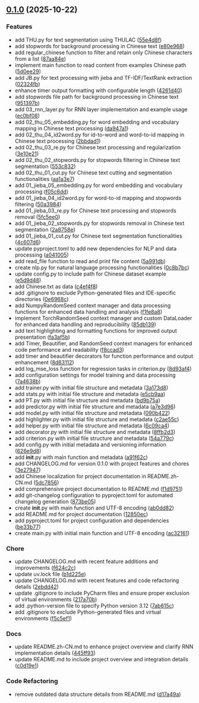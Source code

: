 <!-- insertion marker -->
<a name="0.1.0"></a>

## [0.1.0](https://github.com///compare/f5c5ef1cfc0c6bb2c2ca278dd7190efd9ee7c602...0.1.0) (2025-10-22)

### Features

- add THU.py for text segmentation using THULAC ([55e4d8f](https://github.com///commit/55e4d8ff7c32fb91f53133c9f72ebcf1960327d8))
- add stopwords for background processing in Chinese text ([e80e968](https://github.com///commit/e80e968c09a8bdb1ee9bccce4950336e0d19d320))
- add regular_chinese function to filter and retain only Chinese characters from a list ([87aa84e](https://github.com///commit/87aa84e0914fb7db9d1c42beacd1710678d58402))
- implement main function to read content from examples Chinese path ([5d0ee29](https://github.com///commit/5d0ee29ca9c9ba1206370f05793d2ed36a3b2083))
- add JB.py for text processing with jieba and TF-IDF/TextRank extraction ([02324fb](https://github.com///commit/02324fb5fb8b17e155782917cbe86eedc29a2108))
- enhance timer output formatting with configurable length ([4261d40](https://github.com///commit/4261d409bc0b25005a5dee8a8853f8710060f5eb))
- add stopwords file path for background processing in Chinese text ([951397b](https://github.com///commit/951397b183bda7072150e289845d4f9570d014eb))
- add 03_rnn_layer.py for RNN layer implementation and example usage ([ec0bf08](https://github.com///commit/ec0bf087ed46e0aa73f3eb359c4f07b0479cee52))
- add 02_thu_05_embedding.py for word embedding and vocabulary mapping in Chinese text processing ([da947a1](https://github.com///commit/da947a1ae30b6d470abdf0bd6993f664a0085c3f))
- add 02_thu_04_id2word.py for id-to-word and word-to-id mapping in Chinese text processing ([2bbdad1](https://github.com///commit/2bbdad19e6b5882dd29f5c1ec20d72cf4b81a429))
- add 02_thu_03_re.py for Chinese text processing and regularization ([3e10e21](https://github.com///commit/3e10e21af7900ceb8c2263edc6a0668553fa384d))
- add 02_thu_02_stopwords.py for stopwords filtering in Chinese text segmentation ([553c832](https://github.com///commit/553c8329a42b77a40f081f7438f3afa6a1750874))
- add 02_thu_01_cut.py for Chinese text cutting and segmentation functionalities ([aa1a3e7](https://github.com///commit/aa1a3e765a8b4ca2ffe7723d43eaea76f9716547))
- add 01_jieba_05_embedding.py for word embedding and vocabulary processing ([f05c6dd](https://github.com///commit/f05c6ddcec9f6cb74c170d3ec14663e4cf793e77))
- add 01_jieba_04_id2word.py for word-to-id mapping and stopwords filtering ([50a3984](https://github.com///commit/50a3984aa4299008898cdb593c9e20276e7d5f1f))
- add 01_jieba_03_re.py for Chinese text processing and stopwords removal ([5fc5ee0](https://github.com///commit/5fc5ee01421964760ef98d43db9db53d118b829f))
- add 01_jieba_02_stopwords.py for stopwords removal in Chinese text segmentation ([2a8758e](https://github.com///commit/2a8758e19327f178038d0e37f62225dee02f39db))
- add 01_jieba_01_cut.py for Chinese text segmentation functionalities ([4c607d6](https://github.com///commit/4c607d603bbc9d5101652eb009079849a5f0068d))
- update pyproject.toml to add new dependencies for NLP and data processing ([a041005](https://github.com///commit/a041005e76dffdb24fda55baf4c782485fe6fade))
- add read_file function to read and print file content ([5a991db](https://github.com///commit/5a991db3d3a748dc817aee4e42f873752990004c))
- create nlp.py for natural language processing functionalities ([0c8b7bc](https://github.com///commit/0c8b7bcc60c71fcecfb76f5af5abc8219cf30e42))
- update config.py to include path for Chinese dataset example ([e5d9d48](https://github.com///commit/e5d9d48ecd71b45e80e33718fe2263f4b8adb3d0))
- add Chinese.txt as data ([c4ef4f8](https://github.com///commit/c4ef4f86658a7b69ee3ab5634a39c96f4b9eb8d7))
- add .gitignore to exclude Python-generated files and IDE-specific directories ([0e6968c](https://github.com///commit/0e6968c2bc50b01ce5d5993431142eb7dfc14772))
- add NumpyRandomSeed context manager and data processing functions for enhanced data handling and analysis ([f1fe8a8](https://github.com///commit/f1fe8a89249a3bb253c33ba81bfe892a9a54babe))
- implement TorchRandomSeed context manager and custom DataLoader for enhanced data handling and reproducibility ([85db139](https://github.com///commit/85db1395c8b5a97778a00897dcc76a5b5d930f5a))
- add text highlighting and formatting functions for improved output presentation ([fa3af5b](https://github.com///commit/fa3af5bed9c43e2c6ec922f8bc777f4ed8bab152))
- add Timer, Beautifier, and RandomSeed context managers for enhanced code performance and readability ([f8ccad3](https://github.com///commit/f8ccad365f5356f4e6be7ed1bd78de393e91daf4))
- add timer and beautifier decorators for function performance and output enhancement ([8d83112](https://github.com///commit/8d831123a1a56dab8d8ed3e580599d113f004f24))
- add log_mse_loss function for regression tasks in criterion.py ([8d93af4](https://github.com///commit/8d93af4fccbe083738208fc0cdd67d9203567923))
- add configuration settings for model training and data processing ([7a4638b](https://github.com///commit/7a4638bc35561e094d6388ca0fc7c8dfaa3d7904))
- add trainer.py with initial file structure and metadata ([3a173d8](https://github.com///commit/3a173d8478d0cda316718fc5b2be1c5ddaea3e79))
- add stats.py with initial file structure and metadata ([e5cb9aa](https://github.com///commit/e5cb9aa4b0c2f446333cac7b70911caa345fb972))
- add PT.py with initial file structure and metadata ([bd9b75a](https://github.com///commit/bd9b75a7f103f3f00a77ca4e701ccf350f3bfd2b))
- add predictor.py with initial file structure and metadata ([a7e3d96](https://github.com///commit/a7e3d960f0b8d62e3d4f6003584bfd14be2becc3))
- add model.py with initial file structure and metadata ([090b422](https://github.com///commit/090b422750957ed1c41cb5e5875276169a20f872))
- add highlighter.py with initial file structure and metadata ([c2ae55c](https://github.com///commit/c2ae55c83c6d9e1b016ccdc0eb0b87e0dd9c4391))
- add helper.py with initial file structure and metadata ([6c09ca4](https://github.com///commit/6c09ca432c6b33756e9f640e35c323cd934917bf))
- add decorator.py with initial file structure and metadata ([8ffb2d3](https://github.com///commit/8ffb2d336221197455b6970fbbdb54e2d74cfa3c))
- add criterion.py with initial file structure and metadata ([54a779c](https://github.com///commit/54a779c1073f9d0ebb7b12ca9b2d6a646ca43053))
- add config.py with initial metadata and versioning information ([626e9d8](https://github.com///commit/626e9d851c8413ed9edea503e62309b3e709e619))
- add __init__.py with main function and metadata ([a91f62c](https://github.com///commit/a91f62c08150c33121bd22af2459da1f27b8b580))
- add CHANGELOG.md for version 0.1.0 with project features and chores ([3e27947](https://github.com///commit/3e27947c5fa5502fabd3363ed96281384d185b5c))
- add Chinese localization for project documentation in README.zh-CN.md ([5dc7856](https://github.com///commit/5dc7856b2cfb0cfa5de605a0d4e2dc47261bfd51))
- add comprehensive project documentation to README.md ([f1d9751](https://github.com///commit/f1d975155955be5bead4a07a9b32d77fa907d9a2))
- add git-changelog configuration to pyproject.toml for automated changelog generation ([873be05](https://github.com///commit/873be05669e7637baae645030b98b6aa49c48119))
- create __init__.py with main function and UTF-8 encoding ([ab0dd82](https://github.com///commit/ab0dd82b30a0d2d7ac0189363bca5e9e6fbe3ed7))
- add README.md for project documentation ([12850ec](https://github.com///commit/12850ec797aa33d407bb139391e97d02bd2dfa3a))
- add pyproject.toml for project configuration and dependencies ([be33b77](https://github.com///commit/be33b7718224645e05e60aba409a64fe915f6597))
- create main.py with initial main function and UTF-8 encoding ([ac32161](https://github.com///commit/ac321610227635750a4584e28e5c3629fe8aae99))

### Chore

- update CHANGELOG.md with recent feature additions and improvements ([f624c2c](https://github.com///commit/f624c2c44f3366bbd05e54bcf39e94e392d4fc40))
- update uv.lock file ([b1d225e](https://github.com///commit/b1d225eda7e650cf7d5e7057db2360243371fb7b))
- update CHANGELOG.md with recent features and code refactoring details ([2ebdd42](https://github.com///commit/2ebdd426a989996ad74306654a0774d18336fa3e))
- update .gitignore to include PyCharm files and ensure proper exclusion of virtual environments ([217a70b](https://github.com///commit/217a70b655dd46a246717f0b177e9d0749de57c9))
- add .python-version file to specify Python version 3.12 ([7ab615c](https://github.com///commit/7ab615c9ae966dbfa95c0e8d291a6fe3c495fa53))
- add .gitignore to exclude Python-generated files and virtual environments ([f5c5ef1](https://github.com///commit/f5c5ef1cfc0c6bb2c2ca278dd7190efd9ee7c602))

### Docs

- update README.zh-CN.md to enhance project overview and clarify RNN implementation details ([445ff93](https://github.com///commit/445ff93b892e4f191cdb1e8aec6e5c41caba511c))
- update README.md to include project overview and integration details ([c0d19e1](https://github.com///commit/c0d19e1350a99346a6d440965c095f52ea0014b3))

### Code Refactoring

- remove outdated data structure details from README.md ([d17a49a](https://github.com///commit/d17a49a9830fba6287f1daad1461eeeaa3f9f66d))

